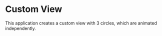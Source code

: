 # Custom View

This application creates a custom view with 3 circles, which are animated independently.
